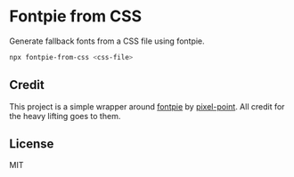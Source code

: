 # Fontpie from CSS

Generate fallback fonts from a CSS file using fontpie.

```bash
npx fontpie-from-css <css-file>
```

[build badge]:
	https://img.shields.io/github/actions/workflow/status/matt-kinton/fontpie-from-css/release.yml?branch=main&logo=github&style=flat-square
[build]:
	https://github.com/matt-kinton/fontpie-from-css/actions?query=workflow%3Arelease
[license badge]:
	https://img.shields.io/badge/license-MIT%20License-blue.svg?style=flat-square
[license]: https://github.com/matt-kinton/fontpie-from-css/blob/main/LICENSE

## Credit

This project is a simple wrapper around
[fontpie](https://github.com/pixel-point/fontpie) by
[pixel-point](https://github.com/pixel-point). All credit for the heavy lifting
goes to them.

## License

MIT
